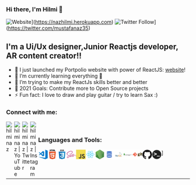 ### Hi there, I'm Hilmi  👋

![Website](https://nazhilmi.herokuapp.com/static/media/H.Naz.6e0aa4e5.png)](https://nazhilmi.herokuapp.com)
![Twitter Follow](https://img.shields.io/twitter/follow/codeSTACKr?color=1DA1F2&logo=twitter&style=for-the-badge)](https://twitter.com/mustafanaz35)

## I'm a Ui/Ux designer,Junior Reactjs developer, AR content creator!!

- 🔭 I just launched my Portpolio website with power of ReactJS: [website]!
- 🌱 I’m currently learning everything 🤣
- 👯 I’m trying to make my ReactJs skills better and better 
- 🥅 2021 Goals: Contribute more to Open Source projects
- ⚡ Fun fact: I love to draw and play guitar / try to learn Sax :)


### Connect with me:

[<img align="left" alt="hilminaz" width="22px" src="https://nazhilmi.herokuapp.com/static/media/H.Naz.6e0aa4e5.png" />][website]
[<img align="left" alt="hilminaz | YouTube" width="22px" src="https://cdn.jsdelivr.net/npm/simple-icons@v3/icons/youtube.svg" />][youtube]
[<img align="left" alt="hilminaz | Twitter" width="22px" src="https://cdn.jsdelivr.net/npm/simple-icons@v3/icons/twitter.svg" />][twitter]
[<img align="left" alt="hilminaz | Instagram" width="22px" src="https://cdn.jsdelivr.net/npm/simple-icons@v3/icons/instagram.svg" />][instagram]

<br />

### Languages and Tools:

<img align="left" alt="Visual Studio Code" width="26px" src="https://raw.githubusercontent.com/github/explore/80688e429a7d4ef2fca1e82350fe8e3517d3494d/topics/visual-studio-code/visual-studio-code.png" />
<img align="left" alt="HTML5" width="26px" src="https://raw.githubusercontent.com/github/explore/80688e429a7d4ef2fca1e82350fe8e3517d3494d/topics/html/html.png" />
<img align="left" alt="CSS3" width="26px" src="https://raw.githubusercontent.com/github/explore/80688e429a7d4ef2fca1e82350fe8e3517d3494d/topics/css/css.png" />
<img align="left" alt="Sass" width="26px" src="https://raw.githubusercontent.com/github/explore/80688e429a7d4ef2fca1e82350fe8e3517d3494d/topics/sass/sass.png" />
<img align="left" alt="JavaScript" width="26px" src="https://raw.githubusercontent.com/github/explore/80688e429a7d4ef2fca1e82350fe8e3517d3494d/topics/javascript/javascript.png" />
<img align="left" alt="React" width="26px" src="https://raw.githubusercontent.com/github/explore/80688e429a7d4ef2fca1e82350fe8e3517d3494d/topics/react/react.png" />
<img align="left" alt="Node.js" width="26px" src="https://raw.githubusercontent.com/github/explore/80688e429a7d4ef2fca1e82350fe8e3517d3494d/topics/nodejs/nodejs.png" />

<img align="left" alt="SQL" width="26px" src="https://raw.githubusercontent.com/github/explore/80688e429a7d4ef2fca1e82350fe8e3517d3494d/topics/sql/sql.png" />]
<img align="left" alt="MySQL" width="26px" src="https://raw.githubusercontent.com/github/explore/80688e429a7d4ef2fca1e82350fe8e3517d3494d/topics/mysql/mysql.png" />
<img align="left" alt="MongoDB" width="26px" src="https://raw.githubusercontent.com/github/explore/80688e429a7d4ef2fca1e82350fe8e3517d3494d/topics/mongodb/mongodb.png" />
<img align="left" alt="Git" width="26px" src="https://raw.githubusercontent.com/github/explore/80688e429a7d4ef2fca1e82350fe8e3517d3494d/topics/git/git.png" />
<img align="left" alt="GitHub" width="26px" src="https://raw.githubusercontent.com/github/explore/78df643247d429f6cc873026c0622819ad797942/topics/github/github.png" />
<img align="left" alt="Terminal" width="26px" src="https://raw.githubusercontent.com/github/explore/80688e429a7d4ef2fca1e82350fe8e3517d3494d/topics/terminal/terminal.png" />

<br />
<br />

---






[website]: https://nazhilmi.herokuapp.com
[twitter]: https://twitter.com/mustafanaz35
[youtube]: https://www.youtube.com/channel/UCuR7eWD6vQJJlGkqV7D2xUw
[instagram]: https://instagram.com/healmehilmi

